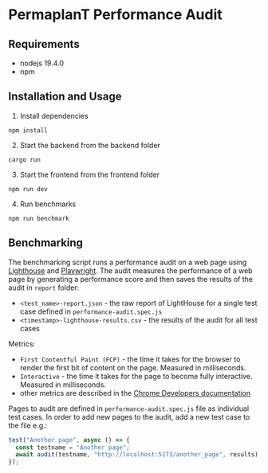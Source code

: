 # PermaplanT Performance Audit

## Requirements

- nodejs 19.4.0
- npm

## Installation and Usage

1. Install dependencies

```shell
npm install
```

2. Start the backend from the backend folder

```shell
cargo run
```

3. Start the frontend from the frontend folder

```shell
npm run dev
```

4. Run benchmarks

```shell
npm run benchmark
```

## Benchmarking

The benchmarking script runs a performance audit on a web page using [Lighthouse](https://github.com/GoogleChrome/lighthouse) and [Playwright](https://playwright.dev/).
The audit measures the performance of a web page by generating a performance score and then saves the results of the audit in `report` folder:

- `<test_name>-report.json` - the raw report of LightHouse for a single test case defined in `performance-audit.spec.js`
- `<timestamp>-lighthouse-results.csv` - the results of the audit for all test cases

Metrics:

- `First Contentful Paint (FCP)` - the time it takes for the browser to render the first bit of content on the page. Measured in milliseconds.
- `Interactive` - the time it takes for the page to become fully interactive. Measured in milliseconds.
- other metrics are described in the [Chrome Developers documentation](https://web.dev/performance-scoring/)

Pages to audit are defined in `performance-audit.spec.js` file as individual test cases.
In order to add new pages to the audit, add a new test case to the file e.g.:

```javascript
test("Another page", async () => {
  const testname = "Another page";
  await audit(testname, "http://localhost:5173/another_page", results);
});
```
